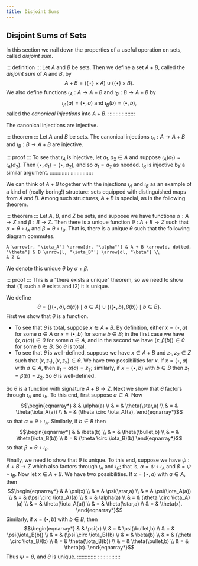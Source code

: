 ```yaml
---
title: Disjoint Sums
---
```




Disjoint Sums of Sets
---------------------

In this section we nail down the properties of a useful operation on sets, called _disjoint sum_.

::: definition :::
Let $A$ and $B$ be sets. Then we define a set $A + B$, called the _disjoint sum_ of $A$ and $B$, by $$A + B = (\{\star\} \times A) \cup (\{\bullet\} \times B).$$ We also define functions $\iota_A : A \rightarrow A + B$ and $\iota_B : B \rightarrow A + B$ by $$\iota_A(a) = (\star,a)\ \mathrm{and}\ \iota_B(b) = (\bullet,b),$$ called the _canonical injections_ into $A + B$.
::::::::::::::::::

The canonical injections are injective.

::: theorem :::
Let $A$ and $B$ be sets. The canonical injections $\iota_A : A \rightarrow A + B$ and $\iota_B : B \rightarrow A + B$ are injective.

::: proof :::
To see that $\iota_A$ is injective, let $a_1, a_2 \in A$ and suppose $\iota_A(a_1) = \iota_A(a_2)$. Then $(\star,a_1) = (\star,a_2)$, and so $a_1 = a_2$ as needed. $\iota_B$ is injective by a similar argument.
:::::::::::::
:::::::::::::::

We can think of $A + B$ together with the injections $\iota_A$ and $\iota_B$ as an example of a kind of (really boring!) structure: sets equipped with distinguished maps from $A$ and $B$. Among such structures, $A+B$ is special, as in the following theorem.

::: theorem :::
Let $A$, $B$, and $Z$ be sets, and suppose we have functions $\alpha : A \rightarrow Z$ and $\beta : B \rightarrow Z$. Then there is a unique function $\theta : A + B \rightarrow Z$ such that $\alpha = \theta \circ \iota_A$ and $\beta = \theta \circ \iota_B$. That is, there is a unique $\theta$ such that the following diagram commutes.

~~~ tikzcd
A \arrow[r, "\iota_A"] \arrow[dr, "\alpha"'] & A + B \arrow[d, dotted, "\theta"] & B \arrow[l, "\iota_B"'] \arrow[dl, "\beta"] \\
& Z &
~~~~~~~~~~

We denote this unique $\theta$ by $\alpha + \beta$.

::: proof :::
This is a "there exists a unique" theorem, so we need to show that (1) such a $\theta$ exists and (2) it is unique.

We define $$\theta = \{ ((\star,a),\alpha(a)) \mid a \in A \} \cup \{ ((\bullet,b),\beta(b)) \mid b \in B \}.$$ First we show that $\theta$ is a function.

- To see that $\theta$ is total, suppose $x \in A + B$. By definition, either $x = (\star,a)$ for some $a \in A$ or $x = (\bullet,b)$ for some $b \in B$; in the first case we have $(x,\alpha(a)) \in \theta$ for some $a \in A$, and in the second we have $(x,\beta(b)) \in \theta$ for some $b \in B$. So $\theta$ is total.
- To see that $\theta$ is well-defined, suppose we have $x \in A+B$ and $z_1,z_2 \in Z$ such that $(x,z_1),(x,z_2) \in \theta$. We have two possibilities for $x$. If $x = (\star,a)$ with $a \in A$, then $z_1 = \alpha(a) = z_2$; similarly, if $x = (\bullet,b)$ with $b \in B$ then $z_1 = \beta(b) = z_2$. So $\theta$ is well-defined.

So $\theta$ is a function with signature $A + B \rightarrow Z$. Next we show that $\theta$ factors through $\iota_A$ and $\iota_B$. To this end, first suppose $a \in A$. Now
$$\begin{eqnarray*}
 &   & \alpha(a) \\
 & = & \theta(\star,a) \\
 & = & \theta(\iota_A(a)) \\
 & = & (\theta \circ \iota_A)(a),
\end{eqnarray*}$$
so that $\alpha = \theta \circ \iota_A$. Similarly, if $b \in B$ then
$$\begin{eqnarray*}
 &   & \beta(b) \\
 & = & \theta(\bullet,b) \\
 & = & \theta(\iota_B(b)) \\
 & = & (\theta \circ \iota_B)(b)
\end{eqnarray*}$$
so that $\beta = \theta \circ \iota_B$.

Finally, we need to show that $\theta$ is unique. To this end, suppose we have $\psi : A + B \rightarrow Z$ which also factors through $\iota_A$ and $\iota_B$; that is, $\alpha = \psi \circ \iota_A$ and $\beta = \psi \circ \iota_B$. Now let $x \in A + B$. We have two possibilities. If $x = (\star,a)$ with $a \in A$, then
$$\begin{eqnarray*}
 &   & \psi(x) \\
 & = & \psi(\star,a) \\
 & = & \psi(\iota_A(a)) \\
 & = & (\psi \circ \iota_A)(a) \\
 & = & \alpha(a) \\
 & = & (\theta \circ \iota_A)(a) \\
 & = & \theta(\iota_A(a)) \\
 & = & \theta(\star,a) \\
 & = & \theta(x).
\end{eqnarray*}$$
Similarly, if $x = (\bullet,b)$ with $b \in B$, then
$$\begin{eqnarray*}
 &   & \psi(x) \\
 & = & \psi(\bullet,b) \\
 & = & \psi(\iota_B(b)) \\
 & = & (\psi \circ \iota_B)(b) \\
 & = & \beta(b) \\
 & = & (\theta \circ \iota_B)(b) \\
 & = & \theta(\iota_B(b)) \\
 & = & \theta(\bullet,b) \\
 & = & \theta(x).
\end{eqnarray*}$$
Thus $\psi = \theta$, and $\theta$ is unique.
:::::::::::::
:::::::::::::::

